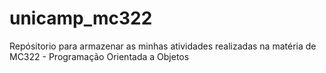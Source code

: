 # unicamp_mc322
Repósitorio para armazenar as minhas atividades realizadas na matéria de MC322 - Programação Orientada a Objetos
